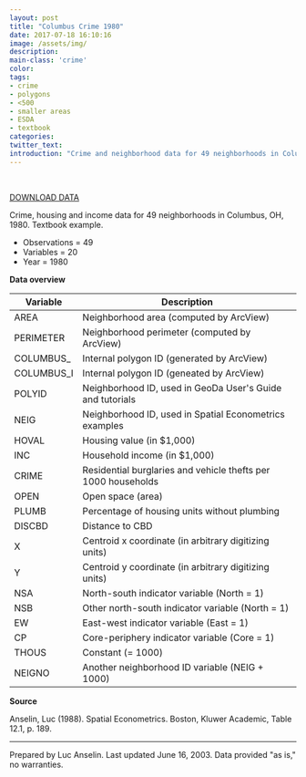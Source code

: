 ```yaml
---
layout: post
title: "Columbus Crime 1980"
date: 2017-07-18 16:10:16
image: /assets/img/
description:
main-class: 'crime'
color:
tags:
- crime
- polygons
- <500
- smaller areas
- ESDA
- textbook
categories:
twitter_text:
introduction: "Crime and neighborhood data for 49 neighborhoods in Columbus, OH, 1980."
---
```

<div id="root" data-geojson="../data/columbus.geojson"></div>

<br>

[DOWNLOAD DATA](../data/columbus.zip)

Crime, housing and income data for 49 neighborhoods in Columbus, OH, 1980. Textbook example.

* Observations = 49
* Variables = 20
* Year = 1980

**Data overview**

|Variable|Description|
|---|---|
|AREA|Neighborhood area (computed by ArcView)|
|PERIMETER|Neighborhood perimeter (computed by ArcView)|
|COLUMBUS_|Internal polygon ID (generated by ArcView)|
|COLUMBUS_I|Internal polygon ID (geneated by ArcView)|
|POLYID|Neighborhood ID, used in GeoDa User's Guide and tutorials|
|NEIG|Neighborhood ID, used in Spatial Econometrics examples|
|HOVAL|Housing value (in $1,000)|
|INC|Household income (in $1,000)|
|CRIME|Residential burglaries and vehicle thefts per 1000 households|
|OPEN|Open space (area)|
|PLUMB|Percentage of housing units without plumbing|
|DISCBD|Distance to CBD|
|X|Centroid x coordinate (in arbitrary digitizing units)|
|Y|Centroid y coordinate (in arbitrary digitizing units)|
|NSA|North-south indicator variable (North = 1)|
|NSB|Other north-south indicator variable (North = 1)|
|EW|East-west indicator variable (East = 1)|
|CP|Core-periphery indicator variable (Core = 1)|
|THOUS|Constant (= 1000)|
|NEIGNO|Another neighborhood ID variable (NEIG + 1000)|

**Source**

Anselin, Luc (1988). Spatial Econometrics. Boston, Kluwer Academic, Table 12.1, p. 189.


* * * * *

Prepared by Luc Anselin. Last updated June 16, 2003. Data provided "as is," no warranties.
